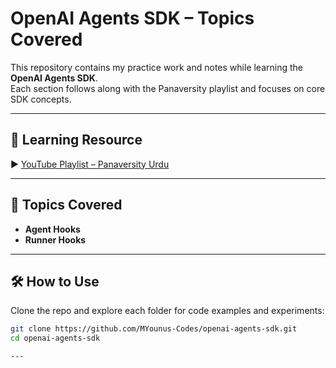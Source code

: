 # OpenAI Agents SDK – Topics Covered

This repository contains my practice work and notes while learning the **OpenAI Agents SDK**.  
Each section follows along with the Panaversity playlist and focuses on core SDK concepts.

---

## 🎥 Learning Resource
▶️ [YouTube Playlist – Panaversity Urdu](https://www.youtube.com/watch?v=eRcrE0R75s8&list=PL0vKVrkG4hWr4V2I4P6GaDzMG_LijlGTm&index=3&ab_channel=PanaversityUrdu "OpenAI Agents SDK Tutorials")

---

## 📌 Topics Covered
- **Agent Hooks**
- **Runner Hooks**

---


## 🛠 How to Use
Clone the repo and explore each folder for code examples and experiments:

```bash
git clone https://github.com/MYounus-Codes/openai-agents-sdk.git
cd openai-agents-sdk

---
